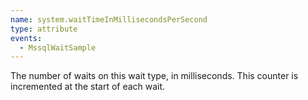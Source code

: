 ```yaml
---
name: system.waitTimeInMillisecondsPerSecond
type: attribute
events:
  - MssqlWaitSample
---
```


The number of waits on this wait type, in milliseconds. This counter is incremented at the start of each wait.